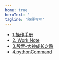 ```yaml
---
home: true
heroText: ' '
tagline: '随便写写'
---
```


- [1.操作手册](/suibi/opertateCommand.html)
- [2. Work Note](/suibi/workNote.html)
- [3.股票-大神成长之路](/suibi/gupianDashen.html)
- [4.pythonCommand](/suibi/pythonCommand.html)
